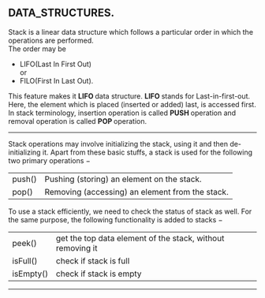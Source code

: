 ## DATA_STRUCTURES.

Stack is a linear data structure which follows a particular order in which the operations are performed. <br>
The order may be 
* LIFO(Last In First Out) 
  <br> or 
* FILO(First In Last Out).

This feature makes it <b> LIFO </b> data structure. <b> LIFO </b> stands for Last-in-first-out. <br>
Here, the element which is placed (inserted or added) last, is accessed first. <br>
In stack terminology, insertion operation is called <b> PUSH </b> operation and removal operation is called <b> POP </b> operation.

****

Stack operations may involve initializing the stack, using it and then de-initializing it.
Apart from these basic stuffs, a stack is used for the following two primary operations −
    
|||
|---|---|
|push()|Pushing (storing) an element on the stack.|
|pop()|Removing (accessing) an element from the stack.|


To use a stack efficiently, we need to check the status of stack as well. For the same purpose, the following functionality is added to stacks −

|||
|---|---|
|peek()|get the top data element of the stack, without removing it|
|isFull()|check if stack is full|
|isEmpty()|check if stack is empty|


******